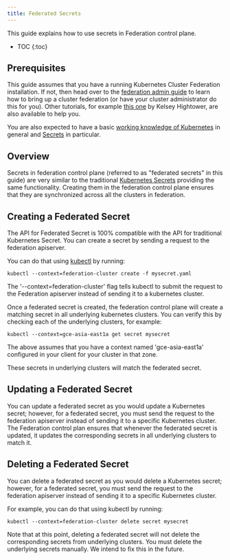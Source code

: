 ```yaml
---
title: Federated Secrets
---
```


This guide explains how to use secrets in Federation control plane.

* TOC
{:toc}

## Prerequisites

This guide assumes that you have a running Kubernetes Cluster
Federation installation. If not, then head over to the
[federation admin guide](/docs/admin/federation/) to learn how to
bring up a cluster federation (or have your cluster administrator do
this for you). Other tutorials, for example
[this one](https://github.com/kelseyhightower/kubernetes-cluster-federation)
by Kelsey Hightower, are also available to help you.

You are also expected to have a basic
[working knowledge of Kubernetes](/docs/getting-started-guides/) in
general and [Secrets](/docs/user-guide/secrets/) in particular.

## Overview

Secrets in federation control plane (referred to as "federated secrets" in
this guide) are very similar to the traditional [Kubernetes
Secrets](/docs/user-guide/secrets/) providing the same functionality.
Creating them in the federation control plane ensures that they are synchronized
across all the clusters in federation.


## Creating a Federated Secret

The API for Federated Secret is 100% compatible with the
API for traditional Kubernetes Secret. You can create a secret by sending
a request to the federation apiserver.

You can do that using [kubectl](/docs/user-guide/kubectl/) by running:

``` shell
kubectl --context=federation-cluster create -f mysecret.yaml
```

The '--context=federation-cluster' flag tells kubectl to submit the
request to the Federation apiserver instead of sending it to a kubernetes
cluster.

Once a federated secret is created, the federation control plane will create
a matching secret in all underlying kubernetes clusters.
You can verify this by checking each of the underlying clusters, for example:

``` shell
kubectl --context=gce-asia-east1a get secret mysecret
```

The above assumes that you have a context named 'gce-asia-east1a'
configured in your client for your cluster in that zone.

These secrets in underlying clusters will match the federated secret.


## Updating a Federated Secret

You can update a federated secret as you would update a Kubernetes
secret; however, for a federated secret, you must send the request to
the federation apiserver instead of sending it to a specific Kubernetes cluster.
The Federation control plan ensures that whenever the federated secret is
updated, it updates the corresponding secrets in all underlying clusters to
match it.

## Deleting a Federated Secret

You can delete a federated secret as you would delete a Kubernetes
secret; however, for a federated secret, you must send the request to
the federation apiserver instead of sending it to a specific Kubernetes cluster.

For example, you can do that using kubectl by running:

```shell
kubectl --context=federation-cluster delete secret mysecret 
```

Note that at this point, deleting a federated secret will not delete the
corresponding secrets from underlying clusters.
You must delete the underlying secrets manually.
We intend to fix this in the future.
